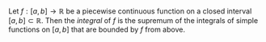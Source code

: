 Let $f: [a, b] \to \mathbb{R}$ be a piecewise continuous function on a closed interval $[a, b] \subset \mathbb{R}$. Then the *integral* of $f$ is the supremum of the integrals of simple functions on $[a, b]$ that are bounded by $f$ from above.
